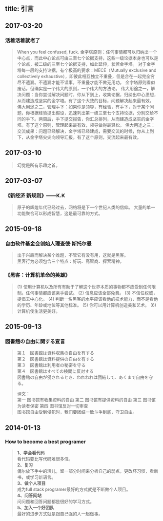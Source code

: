 title: 引言
---

## 2017-03-20

### 活着活着就老了
> When you feel confused, fuck.
> 金字塔原则：任何事情都可以归纳出一个中心点，而此中心论点可由三至七个论据支持，这些一级论据本身也可以是个论点，被二级的三至七个论据支持，如此延伸，状若金字塔。
> 对于金字塔每一层的支持论据，有个极高的要求：MECE（Mutually exclusive and collectively exhaustive），即彼此相互独立不重叠，但是合在一起完全穷尽不遗漏。不遗漏才能不误事，不重叠才能不做无用功。
> 金字塔原则看似废话，但确实是一个伟大的原则，一个伟大的方法论。
> 伟大用途之一，解决问题：当你尝试解决问题时，你从下到上，收集论据，归纳出中心思想，从而建造成坚实的金字塔。有了这个大致的目标，问题解决起来最有效。
> 伟大用途之二，管理手下：如果你是领导，有经验，有手下，对于某个问题，你根据经验提出假设，迅速列出第一级三至七个支持论据，分别交给不同的手下。两周后，手下提交报告，你汇总排列，从而建造成坚实的金字塔。有了这个原则，管理起来最有效，领导做得最轻松。
> 伟大用途之三：交流成果：问题已经解决，金字塔已经建成，需要交流的时候，你从上到下，从金字塔尖尖向领导汇报。有了这个原则，交流起来最有效。

## 2017-03-10

> 幻觉是所有乐趣之首。

## 2017-03-07
### 《新经济 新规则》——K.K

> 原子的辉煌年代已经过去，网络将是下一个世纪人类的信仰。
> 大量的单一功能聚合可以形成智慧，这是最可靠的方式。

## 2015-09-18
### 自由软件基金会创始人理查德·斯托尔曼  
> 出于兴趣而解决某个难题，不管它有没有用，这就是黑客。  
> 黑客行为必须包含三个特点：好玩、高智商、探索精神。

### 《黑客：计算机革命的英雄》
> (1) 使用计算机以及所有有助于了解这个世界本质的事物都不应受到任何限制。任何事情都应该亲手尝试。
> (2) 信息应该全部免费。
> (3) 不信任权威，提倡去中心化。
> (4) 判断一名黑客的水平应该看他的技术能力，而不是看他的学历、年龄或地位等其他标准。
> (5) 你可以用计算机创造美和艺术。
> (6) 计算机使生活更美好。

## 2015-09-13
### 図書館の自由に関する宣言
> 第１　図書館は資料収集の自由を有する  
> 第２　図書館は資料提供の自由を有する  
> 第３　図書館は利用者の秘密を守る  
> 第４　図書館はすべての検閲に反対する  
> 図書館の自由が侵されるとき、われわれは団結して、あくまで自由を守る。  
>
> 译文：  
> 第一 图书馆有收集资料的自由
> 第二 图书馆有提供资料的自由
> 第三 图书馆为读者保密
> 第四 图书馆反对一切审查  
> 图书馆自由受到侵犯时，我们要团结一致斗争到底，守卫自由。

## 2014-01-13
### How to become a best programer
> **1、学会看代码**  
> 看代码要比写代码难很多倍。  
> **2、复习**  
> 偶尔放下手中的活儿，留一部分时间来分析自己的弱点，更改坏习惯，看新书，或学习新语言。  
> **3、做个人项目**  
> 成为full stack programer最好的方式就是不断做个人项目。  
> **4、问答网站**  
> 问问题和回答问题都是很好的学习方式。  
> **5、加入一个好团队**  
> 最好的进步方式就是跟自己强的人一起做事。

